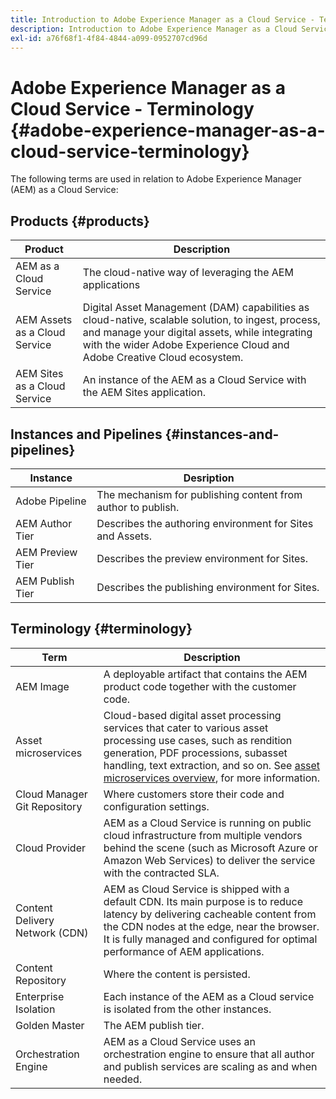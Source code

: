 ```yaml
---
title: Introduction to Adobe Experience Manager as a Cloud Service - Terminology
description: Introduction to Adobe Experience Manager as a Cloud Service - Terminology.
exl-id: a76f68f1-4f84-4844-a099-0952707cd96d
---
```

# Adobe Experience Manager as a Cloud Service - Terminology {#adobe-experience-manager-as-a-cloud-service-terminology}

The following terms are used in relation to Adobe Experience Manager (AEM) as a Cloud Service:

## Products {#products}

|Product|Description|
|---|---|
|AEM as a Cloud Service|The cloud-native way of leveraging the AEM applications|
|AEM Assets as a Cloud Service| Digital Asset Management (DAM) capabilities as cloud-native, scalable solution, to ingest, process, and manage your digital assets, while integrating with the wider Adobe Experience Cloud and Adobe Creative Cloud ecosystem. |
|AEM Sites as a Cloud Service|An instance of the AEM as a Cloud Service with the AEM Sites application.|

## Instances and Pipelines {#instances-and-pipelines}

|Instance|Desription|
|---|---|
|Adobe Pipeline|The mechanism for publishing content from author to publish.|
|AEM Author Tier|Describes the authoring environment for Sites and Assets.|
|AEM Preview Tier|Describes the preview environment for Sites.|
|AEM Publish Tier|Describes the publishing environment for Sites.|


<!-- This section of the table must be alphabetic -->

## Terminology {#terminology}

|Term|Description|
|---|---|
|AEM Image|A deployable artifact that contains the AEM product code together with the customer code.|
| Asset microservices | Cloud-based digital asset processing services that cater to various asset processing use cases, such as rendition generation, PDF processions, subasset handling, text extraction, and so on. See [asset microservices overview](/help/assets/asset-microservices-overview.md), for more information. |
|Cloud Manager Git Repository|Where customers store their code and configuration settings.|
|Cloud Provider|AEM as a Cloud Service is running on public cloud infrastructure from multiple vendors behind the scene (such as Microsoft Azure or Amazon Web Services) to deliver the service with the contracted SLA.|
|Content Delivery Network (CDN)|AEM as Cloud Service is shipped with a default CDN. Its main purpose is to reduce latency by delivering cacheable content from the CDN nodes at the edge, near the browser. It is fully managed and configured for optimal performance of AEM applications.|
|Content Repository|Where the content is persisted.|
|Enterprise Isolation|Each instance of the AEM as a Cloud service is isolated from the other instances.|
|Golden Master|The AEM publish tier.|
|Orchestration Engine|AEM as a Cloud Service uses an orchestration engine to ensure that all author and publish services are scaling as and when needed.|
